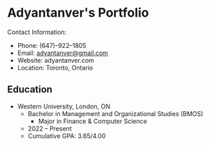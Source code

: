 # Adyantanver's Portfolio

Contact Information: 
- Phone: (647)–922–1805
- Email: adyantanver@gmail.com
- Website: adyantanver.com
- Location: Toronto, Ontario

## Education
- Western University, London, ON
  - Bachelor in Management and Organizational Studies (BMOS)
    - Major in Finance & Computer Science
  - 2022 – Present
  - Cumulative GPA: 3.65/4.00
